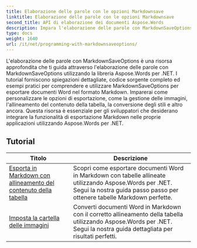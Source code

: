 ```yaml
---
title: Elaborazione delle parole con le opzioni Markdownsave
linktitle: Elaborazione delle parole con le opzioni Markdownsave
second_title: API di elaborazione dei documenti Aspose.Words
description: Impara l'elaborazione delle parole con MarkdownSaveOptions in Aspose.Words per .NET. Tutorial dettagliati con codice di esempio per salvare documenti Word in formato Markdown.
type: docs
weight: 1640
url: /it/net/programming-with-markdownsaveoptions/
---
```


L'elaborazione delle parole con MarkdownSaveOptions è una risorsa approfondita che ti guida attraverso l'elaborazione delle parole con MarkdownSaveOptions utilizzando la libreria Aspose.Words per .NET. I tutorial forniscono spiegazioni dettagliate, codice sorgente completo ed esempi pratici per comprendere e utilizzare MarkdownSaveOptions per esportare documenti Word nel formato Markdown. Imparerai come personalizzare le opzioni di esportazione, come la gestione delle immagini, l'allineamento del contenuto della tabella, la conversione degli stili e altro ancora. Questa risorsa è essenziale per gli sviluppatori che desiderano integrare la funzionalità di esportazione Markdown nelle proprie applicazioni utilizzando Aspose.Words per .NET.

 ## Tutorial
| Titolo | Descrizione |
| --- | --- |
| [Esporta in Markdown con allineamento del contenuto della tabella](./export-into-markdown-with-table-content-alignment/) | Scopri come esportare documenti Word in Markdown con tabelle allineate utilizzando Aspose.Words per .NET. Segui la nostra guida passo passo per ottenere tabelle Markdown perfette. |
| [Imposta la cartella delle immagini](./set-images-folder/) | Converti documenti Word in Markdown con il corretto allineamento della tabella utilizzando Aspose.Words per .NET. Segui la nostra guida dettagliata per risultati perfetti. |